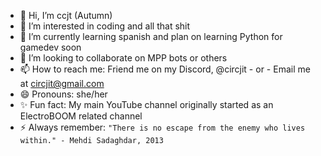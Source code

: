 - 👋 Hi, I’m ccjt (Autumn)
- 👀 I’m interested in coding and all that shit
- 🌱 I’m currently learning spanish and plan on learning Python for gamedev soon
- 💞️ I’m looking to collaborate on MPP bots or others
- 📫 How to reach me: Friend me on my Discord, @circjit - or - Email me at circjit@gmail.com
- 😄 Pronouns: she/her
- ✨ Fun fact: My main YouTube channel originally started as an ElectroBOOM related channel 
- ⚡ Always remember: `"There is no escape from the enemy who lives within." - Mehdi Sadaghdar, 2013`
<!---
ccjit/ccjit is a ✨ special ✨ repository because its `README.md` (this file) appears on your GitHub profile.
You can click the Preview link to take a look at your changes.
--->
